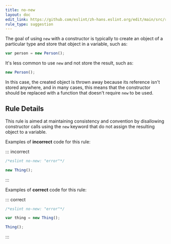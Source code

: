 ```yaml
---
title: no-new
layout: doc
edit_link: https://github.com/eslint/zh-hans.eslint.org/edit/main/src/rules/no-new.md
rule_type: suggestion
---
```



The goal of using `new` with a constructor is typically to create an object of a particular type and store that object in a variable, such as:

```js
var person = new Person();
```

It's less common to use `new` and not store the result, such as:

```js
new Person();
```

In this case, the created object is thrown away because its reference isn't stored anywhere, and in many cases, this means that the constructor should be replaced with a function that doesn't require `new` to be used.

## Rule Details

This rule is aimed at maintaining consistency and convention by disallowing constructor calls using the `new` keyword that do not assign the resulting object to a variable.

Examples of **incorrect** code for this rule:

::: incorrect

```js
/*eslint no-new: "error"*/

new Thing();
```

:::

Examples of **correct** code for this rule:

::: correct

```js
/*eslint no-new: "error"*/

var thing = new Thing();

Thing();
```

:::
